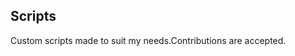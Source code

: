 ## Scripts
Custom scripts made to suit my needs.Contributions are accepted.












































